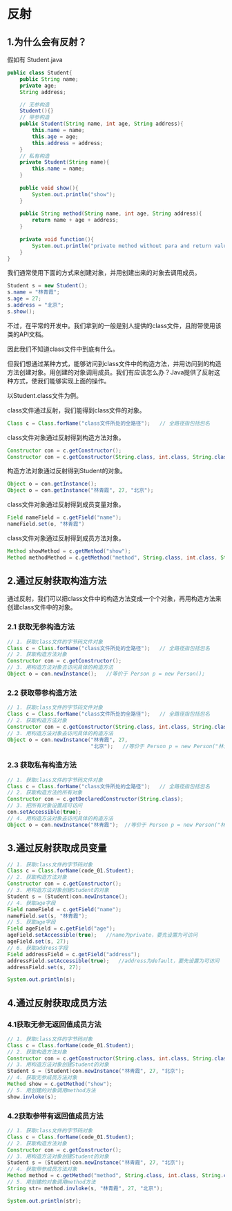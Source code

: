 # 反射

## 1.为什么会有反射？

假如有 Student.java

~~~java
public class Student{
    public String name;
    private age;
    String address;

    // 无参构造
    Student(){}
	// 带参构造
    public Student(String name, int age, String address){
        this.name = name;
        this.age = age;
        this.address = address;
    }
	// 私有构造
    private Student(String name){
        this.name = name;
    }
    
    public void show(){
        System.out.println("show");
    }
    
    public String method(String name, int age, String address){
        return name + age + address;
    }
    
    private void function(){
        System.out.println("private method without para and return value");
    }
}
~~~

我们通常使用下面的方式来创建对象，并用创建出来的对象去调用成员。

~~~java
Student s = new Student();
s.name = "林青霞";
s.age = 27;
s.address = "北京";
s.show();
~~~

不过，在平常的开发中。我们拿到的一般是别人提供的class文件，且附带使用该类的API文档。

因此我们不知道class文件中到底有什么。

但我们想通过某种方式，能够访问到class文件中的构造方法，并用访问到的构造方法创建对象。用创建的对象调用成员。我们有应该怎么办？Java提供了反射这种方式，使我们能够实现上面的操作。

以Student.class文件为例。

class文件通过反射，我们能得到class文件的对象。

~~~java
Class c = Class.forName("class文件所处的全路径");	// 全路径指包括包名
~~~

class文件对象通过反射得到构造方法对象。

~~~java
Constructor con = c.getConstructor();
Constructor con = c.getConstructor(String.class, int.class, String.class);
~~~

构造方法对象通过反射得到Student的对象。

~~~java
Object o = con.getInstance();
Object o = con.getInstance("林青霞", 27, "北京");
~~~

class文件对象通过反射得到成员变量对象。

~~~java
Field nameField = c.getField("name");
nameField.set(o, "林青霞")
~~~

class文件对象通过反射得到成员方法对象。

~~~java
Method showMethod = c.getMethod("show");
Method methodMethod = c.getMethod("method", String.class, int.class, String.class);
~~~



## 2.通过反射获取构造方法

通过反射，我们可以把class文件中的构造方法变成一个个对象，再用构造方法来创建class文件中的对象。

### 2.1 获取无参构造方法

~~~java
// 1. 获取class文件的字节码文件对象
Class c = Class.forName("class文件所处的全路径");	// 全路径指包括包名
// 2. 获取构造方法对象
Constructor con = c.getConstructor();
// 3. 用构造方法对象去访问具体的构造方法
Object o = con.newInstance();	//等价于 Person p = new Person();
~~~

### 2.2 获取带参构造方法

~~~java
// 1. 获取class文件的字节码文件对象
Class c = Class.forName("class文件所处的全路径");	// 全路径指包括包名
// 2. 获取构造方法对象
Constructor con = c.getConstructor(String.class, int.class, String.class);
// 3. 用构造方法对象去访问具体的构造方法
Object o = con.newInstance("林青霞", 27,
                           "北京");	//等价于 Person p = new Person("林青霞", 27, "北京");

~~~

### 2.3 获取私有构造方法

~~~java
// 1. 获取class文件的字节码文件对象
Class c = Class.forName("class文件所处的全路径");	// 全路径指包括包名
// 2. 获取构造方法的所有对象
Constructor con = c.getDeclaredConstructor(String.class);
// 3. 把所有对象设置成可访问
con.setAccessible(true);
// 4. 用构造方法对象去访问具体的构造方法
Object o = con.newInstance("林青霞");	//等价于 Person p = new Person("林青霞");
~~~

## 3.通过反射获取成员变量

~~~java
// 1. 获取class文件的字节码对象
Class c = Class.forName(code_01.Student);
// 2. 获取构造方法对象
Constructor con = c.getConstructor();
// 3. 用构造方法对象创建Student的对象
Student s = (Student)con.newInstance();
// 4. 获取age字段
Field nameField = c.getField("name");
nameField.set(s, "林青霞");
// 5. 获取age字段
Field ageField = c.getField("age");
ageField.setAccessible(true);	//name为private，要先设置为可访问
ageField.set(s, 27);
// 6. 获取address字段
Field addressField = c.getField("address");
addressField.setAccessible(true);	//address为default，要先设置为可访问
addressField.set(s, 27);

System.out.println(s);
~~~

## 4.通过反射获取成员方法

### 4.1获取无参无返回值成员方法

~~~java
// 1. 获取class文件的字节码对象
Class c = Class.forName(code_01.Student);
// 2. 获取构造方法对象
Constructor con = c.getConstructor(String.class, int.class, String.class);
// 3. 用构造方法对象创建Student的对象
Student s = (Student)con.newInstance("林青霞", 27, "北京");
// 4. 获取无参成员方法对象
Method show = c.getMethod("show");
// 5. 用创建的对象调用method方法
show.invloke(s);
~~~

### 4.2获取参带有返回值成员方法

~~~java
// 1. 获取class文件的字节码对象
Class c = Class.forName(code_01.Student);
// 2. 获取构造方法对象
Constructor con = c.getConstructor();
// 3. 用构造方法对象创建Student的对象
Student s = (Student)con.newInstance("林青霞", 27, "北京");
// 4. 获取带参成员方法对象
Method method = c.getMethod("method", String.class, int.class, String.class);
// 5. 用创建的对象调用method方法
String str= method.invloke(s, "林青霞", 27, "北京");

System.out.println(str);
~~~